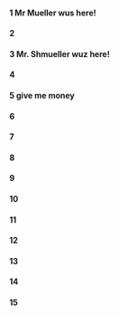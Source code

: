 #### 1 Mr Mueller wus here!
#### 2
#### 3 Mr. Shmueller wuz here!
#### 4
#### 5 give me money
#### 6
#### 7
#### 8
#### 9
#### 10
#### 11
#### 12
#### 13
#### 14
#### 15